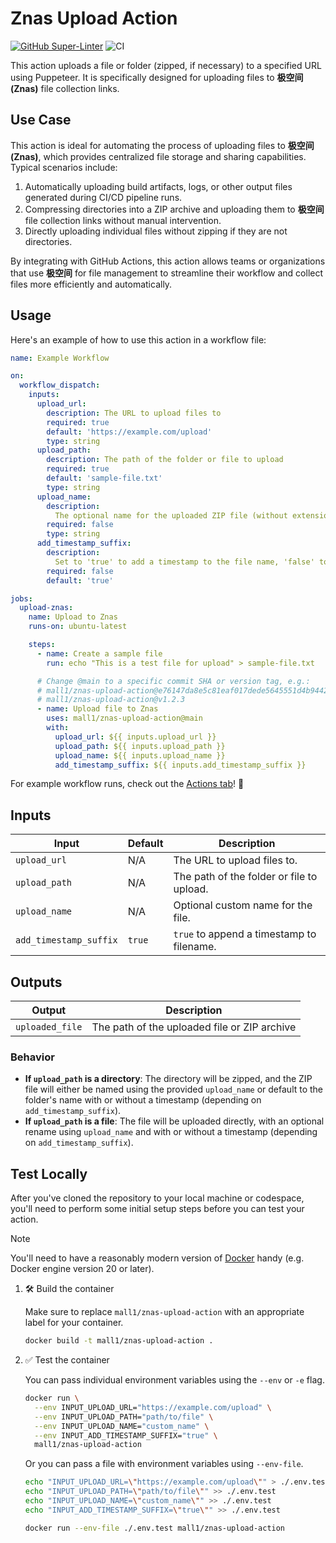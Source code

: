 # Znas Upload Action

[![GitHub Super-Linter](https://github.com/mall1/znas-upload-action/actions/workflows/linter.yml/badge.svg)](https://github.com/super-linter/super-linter)
![CI](https://github.com/mall1/znas-upload-action/actions/workflows/ci.yml/badge.svg)

This action uploads a file or folder (zipped, if necessary) to a specified URL
using Puppeteer. It is specifically designed for uploading files to **极空间
(Znas)** file collection links.

## Use Case

This action is ideal for automating the process of uploading files to **极空间
(Znas)**, which provides centralized file storage and sharing capabilities.
Typical scenarios include:

1. Automatically uploading build artifacts, logs, or other output files
   generated during CI/CD pipeline runs.
2. Compressing directories into a ZIP archive and uploading them to **极空间**
   file collection links without manual intervention.
3. Directly uploading individual files without zipping if they are not
   directories.

By integrating with GitHub Actions, this action allows teams or organizations
that use **极空间** for file management to streamline their workflow and collect
files more efficiently and automatically.

## Usage

Here's an example of how to use this action in a workflow file:

```yaml
name: Example Workflow

on:
  workflow_dispatch:
    inputs:
      upload_url:
        description: The URL to upload files to
        required: true
        default: 'https://example.com/upload'
        type: string
      upload_path:
        description: The path of the folder or file to upload
        required: true
        default: 'sample-file.txt'
        type: string
      upload_name:
        description:
          The optional name for the uploaded ZIP file (without extension)
        required: false
        type: string
      add_timestamp_suffix:
        description:
          Set to 'true' to add a timestamp to the file name, 'false' to disable
        required: false
        default: 'true'

jobs:
  upload-znas:
    name: Upload to Znas
    runs-on: ubuntu-latest

    steps:
      - name: Create a sample file
        run: echo "This is a test file for upload" > sample-file.txt

      # Change @main to a specific commit SHA or version tag, e.g.:
      # mall1/znas-upload-action@e76147da8e5c81eaf017dede5645551d4b94427b
      # mall1/znas-upload-action@v1.2.3
      - name: Upload file to Znas
        uses: mall1/znas-upload-action@main
        with:
          upload_url: ${{ inputs.upload_url }}
          upload_path: ${{ inputs.upload_path }}
          upload_name: ${{ inputs.upload_name }}
          add_timestamp_suffix: ${{ inputs.add_timestamp_suffix }}
```

For example workflow runs, check out the
[Actions tab](https://github.com/mall1/znas-upload-action/actions)! :rocket:

## Inputs

| Input                  | Default | Description                               |
| ---------------------- | ------- | ----------------------------------------- |
| `upload_url`           | N/A     | The URL to upload files to.               |
| `upload_path`          | N/A     | The path of the folder or file to upload. |
| `upload_name`          | N/A     | Optional custom name for the file.        |
| `add_timestamp_suffix` | `true`  | `true` to append a timestamp to filename. |

## Outputs

| Output          | Description                                  |
| --------------- | -------------------------------------------- |
| `uploaded_file` | The path of the uploaded file or ZIP archive |

### Behavior

- **If `upload_path` is a directory**: The directory will be zipped, and the ZIP
  file will either be named using the provided `upload_name` or default to the
  folder's name with or without a timestamp (depending on
  `add_timestamp_suffix`).
- **If `upload_path` is a file**: The file will be uploaded directly, with an
  optional rename using `upload_name` and with or without a timestamp (depending
  on `add_timestamp_suffix`).

## Test Locally

After you've cloned the repository to your local machine or codespace, you'll
need to perform some initial setup steps before you can test your action.

> [!NOTE]  
> You'll need to have a reasonably modern version of
> [Docker](https://www.docker.com/get-started/) handy (e.g. Docker engine
> version 20 or later).

1. :hammer_and_wrench: Build the container

   Make sure to replace `mall1/znas-upload-action` with an appropriate label for
   your container.

   ```bash
   docker build -t mall1/znas-upload-action .
   ```

2. :white_check_mark: Test the container

   You can pass individual environment variables using the `--env` or `-e` flag.

   ```bash
   docker run \
     --env INPUT_UPLOAD_URL="https://example.com/upload" \
     --env INPUT_UPLOAD_PATH="path/to/file" \
     --env INPUT_UPLOAD_NAME="custom_name" \
     --env INPUT_ADD_TIMESTAMP_SUFFIX="true" \
     mall1/znas-upload-action
   ```

   Or you can pass a file with environment variables using `--env-file`.

   ```bash
   echo "INPUT_UPLOAD_URL=\"https://example.com/upload\"" > ./.env.test
   echo "INPUT_UPLOAD_PATH=\"path/to/file\"" >> ./.env.test
   echo "INPUT_UPLOAD_NAME=\"custom_name\"" >> ./.env.test
   echo "INPUT_ADD_TIMESTAMP_SUFFIX=\"true\"" >> ./.env.test

   docker run --env-file ./.env.test mall1/znas-upload-action
   ```
